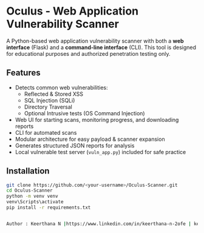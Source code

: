# Oculus - Web Application Vulnerability Scanner

A Python-based web application vulnerability scanner with both a **web interface** (Flask) and a **command-line interface** (CLI). This tool is designed for educational purposes and authorized penetration testing only.

## Features
- Detects common web vulnerabilities:
  - Reflected & Stored XSS
  - SQL Injection (SQLi)
  - Directory Traversal
  - Optional Intrusive tests (OS Command Injection)
- Web UI for starting scans, monitoring progress, and downloading reports
- CLI for automated scans
- Modular architecture for easy payload & scanner expansion
- Generates structured JSON reports for analysis
- Local vulnerable test server (`vuln_app.py`) included for safe practice

## Installation
```bash
git clone https://github.com/<your-username>/Oculus-Scanner.git
cd Oculus-Scanner
python -m venv venv
venv\Scripts\activate
pip install -r requirements.txt


Author : Keerthana N |https://www.linkedin.com/in/keerthana-n-2ofe | keerthanapalakkaparambil@gmail.com